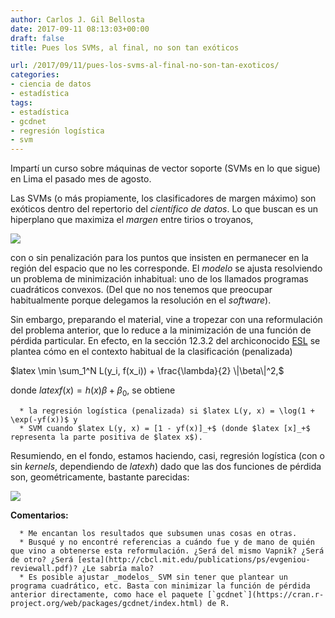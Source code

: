 ```yaml
---
author: Carlos J. Gil Bellosta
date: 2017-09-11 08:13:03+00:00
draft: false
title: Pues los SVMs, al final, no son tan exóticos

url: /2017/09/11/pues-los-svms-al-final-no-son-tan-exoticos/
categories:
- ciencia de datos
- estadística
tags:
- estadística
- gcdnet
- regresión logística
- svm
---
```


Impartí un curso sobre máquinas de vector soporte (SVMs en lo que sigue) en Lima el pasado mes de agosto.

Las SVMs (o más propiamente, los clasificadores de margen máximo) son exóticos dentro del repertorio del _científico de datos_. Lo que buscan es un hiperplano que maximiza el _margen_ entre tirios o troyanos,

![](/wp-uploads/2017/09/maximo_margen.png)


con o sin penalización para los puntos que insisten en permanecer en la región del espacio que no les corresponde. El _modelo_ se ajusta resolviendo un problema de minimización inhabitual: uno de los llamados programas cuadráticos convexos. (Del que no nos tenemos que preocupar habitualmente porque delegamos la resolución en el _software_).

Sin embargo, preparando el material, vine a tropezar con una reformulación del problema anterior, que lo reduce a la minimización de una función de pérdida particular. En efecto, en la sección 12.3.2 del archiconocido [ESL](https://web.stanford.edu/~hastie/ElemStatLearn/) se plantea cómo en el contexto habitual de la clasificación (penalizada)


$latex \min \sum_1^N L(y_i, f(x_i)) + \frac{\lambda}{2} \|\beta\|^2,$


donde $latex f(x) = h(x) \beta + \beta_0$, se obtiene




 	  * la regresión logística (penalizada) si $latex L(y, x) = \log(1 + \exp(-yf(x))$ y
 	  * SVM cuando $latex L(y, x) = [1 - yf(x)]_+$ (donde $latex [x]_+$ representa la parte positiva de $latex x$).


Resumiendo, en el fondo, estamos haciendo, casi, regresión logística (con o sin _kernels_, dependiendo de $latex h$) dado que las dos funciones de pérdida son, geométricamente, bastante parecidas:

![](/wp-uploads/2017/09/hinge_loss.png)


**Comentarios:**




	  * Me encantan los resultados que subsumen unas cosas en otras.
	  * Busqué y no encontré referencias a cuándo fue y de mano de quién que vino a obtenerse esta reformulación. ¿Será del mismo Vapnik? ¿Será de otro? ¿Será [esta](http://cbcl.mit.edu/publications/ps/evgeniou-reviewall.pdf)? ¿Le sabría malo?
	  * Es posible ajustar _modelos_ SVM sin tener que plantear un programa cuadrático, etc. Basta con minimizar la función de pérdida anterior directamente, como hace el paquete [`gcdnet`](https://cran.r-project.org/web/packages/gcdnet/index.html) de R.




